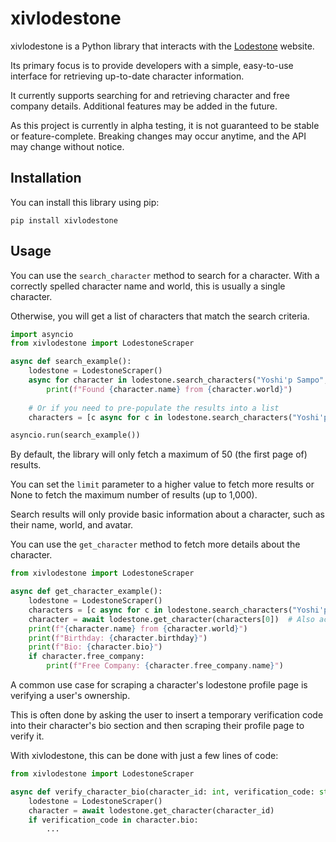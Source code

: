 # xivlodestone

xivlodestone is a Python library that interacts with the [Lodestone](https://na.finalfantasyxiv.com/lodestone/) website.

Its primary focus is to provide developers with a simple, easy-to-use interface for retrieving up-to-date character information.

It currently supports searching for and retrieving character and free company details. Additional features may be added in the future.

As this project is currently in alpha testing, it is not guaranteed to be stable or feature-complete. Breaking changes may occur anytime, and the API may change without notice.

## Installation

You can install this library using pip:
```shell
pip install xivlodestone
```

## Usage
You can use the `search_character` method to search for a character. With a correctly spelled character name and world, this is usually a single character.

Otherwise, you will get a list of characters that match the search criteria.
```python
import asyncio
from xivlodestone import LodestoneScraper

async def search_example():
    lodestone = LodestoneScraper()
    async for character in lodestone.search_characters("Yoshi'p Sampo", "Mandragora"):
        print(f"Found {character.name} from {character.world}")
        
    # Or if you need to pre-populate the results into a list
    characters = [c async for c in lodestone.search_characters("Yoshi'p Sampo", "Mandragora")]

asyncio.run(search_example())
```
By default, the library will only fetch a maximum of 50 (the first page of) results. 

You can set the `limit` parameter to a higher value to fetch more results or None to fetch the maximum number of results (up to 1,000).

Search results will only provide basic information about a character, such as their name, world, and avatar.

You can use the `get_character` method to fetch more details about the character.
```python
from xivlodestone import LodestoneScraper

async def get_character_example():
    lodestone = LodestoneScraper()
    characters = [c async for c in lodestone.search_characters("Yoshi'p Sampo", "Mandragora")]
    character = await lodestone.get_character(characters[0])  # Also accepts a character ID
    print(f"{character.name} from {character.world}")
    print(f"Birthday: {character.birthday}")
    print(f"Bio: {character.bio}")
    if character.free_company:
        print(f"Free Company: {character.free_company.name}")
```

A common use case for scraping a character's lodestone profile page is verifying a user's ownership. 

This is often done by asking the user to insert a temporary verification code into their character's bio section and then scraping their profile page to verify it.

With xivlodestone, this can be done with just a few lines of code:
```python
from xivlodestone import LodestoneScraper

async def verify_character_bio(character_id: int, verification_code: str):
    lodestone = LodestoneScraper()
    character = await lodestone.get_character(character_id)
    if verification_code in character.bio:
        ...
```
